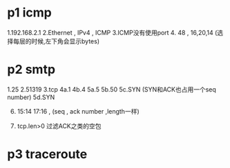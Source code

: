 
# p1 icmp

1.192.168.2.1
2.Ethernet , IPv4 , ICMP
3.ICMP没有使用port
4. 48 , 16,20,14  (选择每层的时候,左下角会显示bytes)

# p2 smtp

1.25
2.51319
3.tcp
4a.1
4b.4
5a.5
5b.50
5c.SYN  (SYN和ACK也占用一个seq number)
5d.SYN

6. 15:14 17:16  , (seq , ack number ,length一样)

7. tcp.len>0 过滤ACK之类的空包


# p3 traceroute

